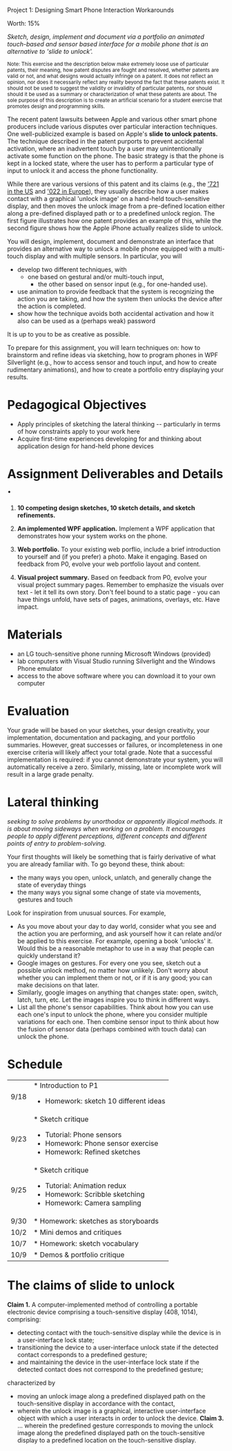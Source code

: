 

Project 1: Designing Smart Phone Interaction Workarounds

Worth: 15%

_Sketch, design, implement and document via a portfolio an animated touch-based and sensor based interface for a mobile phone that is an alternative to 'slide to unlock'._

<span style="font-size:83%">Note: This exercise and the description below make extremely loose use of particular patents, their meaning, how patent disputes are fought and resolved, whether patents are valid or not, and what designs would actually infringe on a patent. It does not reflect an opinion, nor does it necessarily reflect any reality beyond the fact that these patents exist. It should not be used to suggest the validity or invalidity of particular patents, nor should should it be used as a summary or characterization of what these patents are about. The sole purpose of this description is to create an artificial scenario for a student exercise that promotes design and programming skills.</span>

The recent patent lawsuits between Apple and various other smart phone producers include various disputes over particular interaction techniques. One well-publicized example is based on Apple's **slide to unlock patents.** The technique described in the patent purports to prevent accidental activation, where an inadvertent touch by a user may unintentionally activate some function on the phone. The basic strategy is that the phone is kept in a locked state, where the user has to perform a particular type of input to unlock it and access the phone functionality.

While there are various versions of this patent and its claims (e.g., the ['721 in the US](http://www.google.com/patents/US8046721) and ['022 in Europe](https://data.epo.org/publication-server/getpdf.jsp?pn=1964022&ki=B1&cc=EP)), they usually describe how a user makes contact with a graphical 'unlock image' on a hand-held touch-sensitive display, and then moves the unlock image from a pre-defined location either along a pre-defined displayed path or to a predefined unlock region. The first figure illustrates how one patent provides an example of this, while the second figure shows how the Apple iPhone actually realizes slide to unlock.

You will design, implement, document and demonstrate an interface that provides an alternative way to unlock a mobile phone equipped with a multi-touch display and with multiple sensors. In particular, you will

* develop two different techniques, with
    * one based on gestural and/or multi-touch input,
        * the other based on sensor input (e.g., for one-handed use).
* use animation to provide feedback that the system is recognizing the action you are taking, and how the system then unlocks the device after the action is completed.
* show how the technique avoids both accidental activation and how it also can be used as a (perhaps weak) password

It is up to you to be as creative as possible.

To prepare for this assignment, you will learn techniques on: how to brainstorm and refine ideas via sketching, how to program phones in WPF Silverlight (e.g., how to access sensor and touch input, and how to create rudimentary animations), and how to create a portfolio entry displaying your results.

# Pedagogical Objectives

* Apply principles of sketching the lateral thinking -- particularly in terms of how constraints apply to your work here
* Acquire first-time experiences developing for and thinking about application design for hand-held phone devices

# Assignment Deliverables and Details .

1.  **10 competing design sketches, 10 sketch details, and sketch refinements.**
2.  **An implemented WPF application.** Implement a WPF application that demonstrates how your system works on the phone.

3.  **Web portfolio.** To your existing web porflio, include a brief introduction to yourself and (if you prefer) a photo. Make it engaging. Based on feedback from P0, evolve your web portfolio layout and content.

4.  **Visual project summary.** Based on feedback from P0, evolve your visual project summary pages. Remember to emphasize the visuals over text - let it tell its own story. Don't feel bound to a static page - you can have things unfold, have sets of pages, animations, overlays, etc. Have impact.

# Materials

* an LG touch-sensitive phone running Microsoft Windows (provided)
* lab computers with Visual Studio running Silverlight and the Windows Phone emulator
* access to the above software where you can download it to your own computer

# Evaluation

Your grade will be based on your sketches, your design creativity, your implementation, documentation and packaging, and your portfolio summaries. However, great successes or failures, or incompleteness in one exercise criteria will likely affect your total grade. Note that a successful implementation is required: if you cannot demonstrate your system, you will automatically receive a zero. Similarly, missing, late or incomplete work will result in a large grade penalty.

# Lateral thinking

_seeking to solve problems by unorthodox or apparently illogical methods. It is about moving sideways when working on a problem. It encourages people to apply different perceptions, different concepts and different points of entry to problem-solving._

Your first thoughts will likely be something that is fairly derivative of what you are already familiar with. To go beyond these, think about:

* the many ways you open, unlock, unlatch, and generally change the state of everyday things
* the many ways you signal some change of state via movements, gestures and touch

Look for inspiration from unusual sources. For example,

* As you move about your day to day world, consider what you see and the action you are performing, and ask yourself how it can relate and/or be applied to this exercise. For example, opening a book 'unlocks' it. Would this be a reasonable metaphor to use in a way that people can quickly understand it?
* Google images on gestures. For every one you see, sketch out a possible unlock method, no matter how unlikely. Don't worry about whether you can implement them or not, or if it is any good; you can make decisions on that later.
* Similarly, google images on anything that changes state: open, switch, latch, turn, etc. Let the images inspire you to think in different ways.
* List all the phone's sensor capabilities. Think about how you can use each one's input to unlock the phone, where you consider multiple variations for each one. Then combine sensor input to think about how the fusion of sensor data (perhaps combined with touch data) can unlock the phone.

# Schedule

<table><tr><td align="center">9/18</td><td>* Introduction to P1

* Homework: sketch 10 different ideas</td></tr>
<tr><td align="center">9/23</td><td>* Sketch critique

* Tutorial: Phone sensors
* Homework: Phone sensor exercise
* Homework: Refined sketches</td></tr>
<tr><td align="center">9/25</td><td>* Sketch critique

* Tutorial: Animation redux
* Homework: Scribble sketching
* Homework: Camera sampling</td></tr>
<tr><td align="center">9/30</td><td>* Homework: sketches as storyboards</td></tr>
<tr><td align="center">10/2</td><td>* Mini demos and critiques</td></tr>
<tr><td align="center">10/7</td><td>* Homework: sketch vocabulary</td></tr>
<tr><td align="center">10/9</td><td>* Demos & portfolio critique</td></tr>
</table>

# The claims of slide to unlock

**Claim 1.** A computer-implemented method of controlling a portable electronic device comprising a touch-sensitive display (408, 1014), comprising:
* detecting contact with the touch-sensitive display while the device is in a user-interface lock state;
* transitioning the device to a user-interface unlock state if the detected contact corresponds to a predefined gesture;
* and maintaining the device in the user-interface lock state if the detected contact does not correspond to the predefined gesture;

characterized by

* moving an unlock image along a predefined displayed path on the touch-sensitive display in accordance with the contact,
* wherein the unlock image is a graphical, interactive user-interface object with which a user interacts in order to unlock the device.
**Claim 3.** ... wherein the predefined gesture corresponds to moving the unlock image along the predefined displayed path on the touch-sensitive display to a predefined location on the touch-sensitive display.
